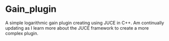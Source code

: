 # Gain_plugin
A simple logarithmic gain plugin creating using JUCE in C++. Am continually updating as I learn more about the JUCE framework to create a more complex plugin.
